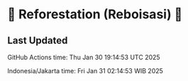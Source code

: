 
# 🌳 Reforestation (Reboisasi) 🌲

## Last Updated

GitHub Actions time: Thu Jan 30 19:14:53 UTC 2025

Indonesia/Jakarta time: Fri Jan 31 02:14:53 WIB 2025
